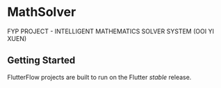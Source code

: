 # MathSolver

FYP PROJECT - INTELLIGENT MATHEMATICS SOLVER SYSTEM (OOI YI XUEN)

## Getting Started

FlutterFlow projects are built to run on the Flutter _stable_ release.
